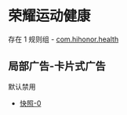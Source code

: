# 荣耀运动健康

存在 1 规则组 - [com.hihonor.health](/src/apps/com.hihonor.health.ts)

## 局部广告-卡片式广告

默认禁用

- [快照-0](https://i.gkd.li/i/13759407)
